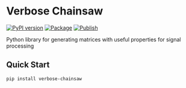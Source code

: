 # Verbose Chainsaw
[![PyPI version](https://badge.fury.io/py/verbose-chainsaw.svg)](https://badge.fury.io/py/verbose-chainsaw)
[![Package](https://github.com/egoughnour/verbose-chainsaw/actions/workflows/python-package.yml/badge.svg)](https://github.com/egoughnour/verbose-chainsaw/actions/workflows/python-package.yml/badge.svg)
[![Publish](https://github.com/egoughnour/verbose-chainsaw/actions/workflows/python-publish.yml/badge.svg)](https://github.com/egoughnour/verbose-chainsaw/actions/workflows/python-publish.yml/badge.svg)

Python library for generating matrices with useful properties for signal processing

Quick Start
-----
```bash
pip install verbose-chainsaw
```
